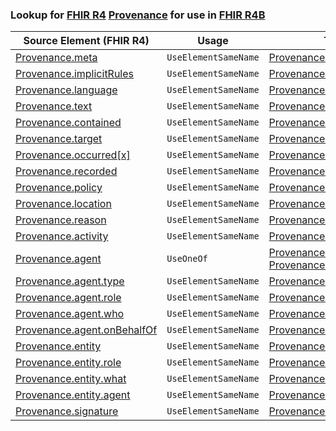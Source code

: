 ### Lookup for [FHIR R4](https://hl7.org/fhir/R4/) [Provenance](https://hl7.org/fhir/R4/Provenance.html) for use in [FHIR R4B](https://hl7.org/fhir/R4B/)

| Source Element (FHIR R4) | Usage | Target |
| -------------- | ----- | ------ |
| [Provenance.meta](https://hl7.org/fhir/R4/Provenance.html#resource) | `UseElementSameName` | [Provenance.meta](https://hl7.org/fhir/R4B/Provenance.html#resource) |
| [Provenance.implicitRules](https://hl7.org/fhir/R4/Provenance.html#resource) | `UseElementSameName` | [Provenance.implicitRules](https://hl7.org/fhir/R4B/Provenance.html#resource) |
| [Provenance.language](https://hl7.org/fhir/R4/Provenance.html#resource) | `UseElementSameName` | [Provenance.language](https://hl7.org/fhir/R4B/Provenance.html#resource) |
| [Provenance.text](https://hl7.org/fhir/R4/Provenance.html#resource) | `UseElementSameName` | [Provenance.text](https://hl7.org/fhir/R4B/Provenance.html#resource) |
| [Provenance.contained](https://hl7.org/fhir/R4/Provenance.html#resource) | `UseElementSameName` | [Provenance.contained](https://hl7.org/fhir/R4B/Provenance.html#resource) |
| [Provenance.target](https://hl7.org/fhir/R4/Provenance.html#resource) | `UseElementSameName` | [Provenance.target](https://hl7.org/fhir/R4B/Provenance.html#resource) |
| [Provenance.occurred[x]](https://hl7.org/fhir/R4/Provenance.html#resource) | `UseElementSameName` | [Provenance.occurred[x]](https://hl7.org/fhir/R4B/Provenance.html#resource) |
| [Provenance.recorded](https://hl7.org/fhir/R4/Provenance.html#resource) | `UseElementSameName` | [Provenance.recorded](https://hl7.org/fhir/R4B/Provenance.html#resource) |
| [Provenance.policy](https://hl7.org/fhir/R4/Provenance.html#resource) | `UseElementSameName` | [Provenance.policy](https://hl7.org/fhir/R4B/Provenance.html#resource) |
| [Provenance.location](https://hl7.org/fhir/R4/Provenance.html#resource) | `UseElementSameName` | [Provenance.location](https://hl7.org/fhir/R4B/Provenance.html#resource) |
| [Provenance.reason](https://hl7.org/fhir/R4/Provenance.html#resource) | `UseElementSameName` | [Provenance.reason](https://hl7.org/fhir/R4B/Provenance.html#resource) |
| [Provenance.activity](https://hl7.org/fhir/R4/Provenance.html#resource) | `UseElementSameName` | [Provenance.activity](https://hl7.org/fhir/R4B/Provenance.html#resource) |
| [Provenance.agent](https://hl7.org/fhir/R4/Provenance.html#resource) | `UseOneOf` | [Provenance.agent](https://hl7.org/fhir/R4B/Provenance.html#resource)<br />[Provenance.agent](https://hl7.org/fhir/R4B/Provenance.html#resource) |
| [Provenance.agent.type](https://hl7.org/fhir/R4/Provenance.html#resource) | `UseElementSameName` | [Provenance.agent.type](https://hl7.org/fhir/R4B/Provenance.html#resource) |
| [Provenance.agent.role](https://hl7.org/fhir/R4/Provenance.html#resource) | `UseElementSameName` | [Provenance.agent.role](https://hl7.org/fhir/R4B/Provenance.html#resource) |
| [Provenance.agent.who](https://hl7.org/fhir/R4/Provenance.html#resource) | `UseElementSameName` | [Provenance.agent.who](https://hl7.org/fhir/R4B/Provenance.html#resource) |
| [Provenance.agent.onBehalfOf](https://hl7.org/fhir/R4/Provenance.html#resource) | `UseElementSameName` | [Provenance.agent.onBehalfOf](https://hl7.org/fhir/R4B/Provenance.html#resource) |
| [Provenance.entity](https://hl7.org/fhir/R4/Provenance.html#resource) | `UseElementSameName` | [Provenance.entity](https://hl7.org/fhir/R4B/Provenance.html#resource) |
| [Provenance.entity.role](https://hl7.org/fhir/R4/Provenance.html#resource) | `UseElementSameName` | [Provenance.entity.role](https://hl7.org/fhir/R4B/Provenance.html#resource) |
| [Provenance.entity.what](https://hl7.org/fhir/R4/Provenance.html#resource) | `UseElementSameName` | [Provenance.entity.what](https://hl7.org/fhir/R4B/Provenance.html#resource) |
| [Provenance.entity.agent](https://hl7.org/fhir/R4/Provenance.html#resource) | `UseElementSameName` | [Provenance.entity.agent](https://hl7.org/fhir/R4B/Provenance.html#resource) |
| [Provenance.signature](https://hl7.org/fhir/R4/Provenance.html#resource) | `UseElementSameName` | [Provenance.signature](https://hl7.org/fhir/R4B/Provenance.html#resource) |
